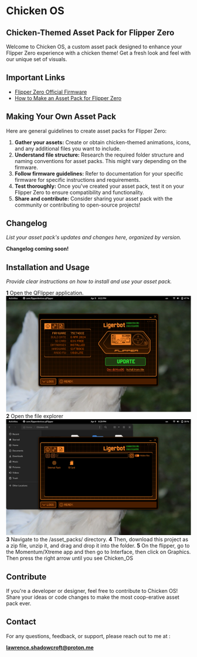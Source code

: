 # Chicken OS

## Chicken-Themed Asset Pack for Flipper Zero

<p>Welcome to Chicken OS, a custom asset pack designed to enhance your Flipper Zero experience with a chicken theme! Get a fresh look and feel with our unique set of visuals.</p>

## Important Links

* [Flipper Zero Official Firmware](https://flipperzero.one/update)
* [How to Make an Asset Pack for Flipper Zero](https://www.youtube.com/watch?v=J8gfCZi2vyc)

## Making Your Own Asset Pack

Here are general guidelines to create asset packs for Flipper Zero:

1. **Gather your assets:** Create or obtain chicken-themed animations, icons, and any additional files you want to include.
2. **Understand file structure:** Research the required folder structure and naming conventions for asset packs. This might vary depending on the firmware.
3. **Follow firmware guidelines:** Refer to documentation for your specific firmware for specific instructions and requirements.
4. **Test thoroughly:** Once you've created your asset pack, test it on your Flipper Zero to ensure compatibility and functionality.
5. **Share and contribute:** Consider sharing your asset pack with the community or contributing to open-source projects!

## Changelog

*List your asset pack's updates and changes here, organized by version.*

**Changelog coming soon!**

## Installation and Usage

*Provide clear instructions on how to install and use your asset pack.*

**1** Open the QFlipper application.![Qflipper](qflipper.png)
**2** Open the file explorer![QFlipper file explorer](file.png)
**3** Navigate to the /asset_packs/ directory.
**4** Then, download this project as a zip file, unzip it, and drag and
drop it into the folder.
**5** On the flipper, go to the Momentum/Xtreme app and then go to Interface,
then click on Graphics. Then press the right arrow until you see Chicken_OS

## Contribute

If you're a developer or designer, feel free to contribute to Chicken OS! Share your ideas or code changes to make the most coop-erative asset pack ever.

## Contact

For any questions, feedback, or support, please reach out to me at :

**lawrence.shadowcroft@proton.me**
